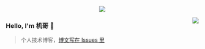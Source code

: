 <p align="center">
  <img align="center" src="https://github.com/flew990/flew990/raw/dev/developer.gif"/>
</p>

<img align="right" src="https://github-readme-stats.vercel.app/api?username=flew990&show_icons=true&icon_color=805AD5&text_color=718096&bg_color=ffffff&hide_title=true" />

### Hello, I'm 机哥 👋

> 个人技术博客，[博文写在 Issues 里](https://github.com/flew990/flew990/issues)
